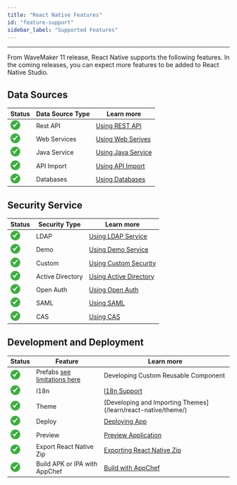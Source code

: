```yaml
---
title: "React Native Features"
id: "feature-support"
sidebar_label: "Supported Features"
---
```

---

From WaveMaker 11 release, React Native supports the following features. In the coming releases, you can expect more features to be added to React Native Studio.

## Data Sources

| Status|Data Source Type | Learn more |
|---|---|---|
| ![Supported React Native Features](/learn/assets/supported.png)|Rest API|  [Using REST API](/learn/app-development/services/web-services/rest-services)|
|![Supported React Native Features](/learn/assets/supported.png) |Web Services |  [Using Web Serives](/learn/app-development/services/web-services/web-services) |
| ![Supported React Native Features](/learn/assets/supported.png)|Java Service |  [Using Java Service](/learn/app-development/services/java-services/java-service) | 
| ![Supported React Native Features](/learn/assets/supported.png)   |API Import | [Using API Import](/learn/app-development/services/api-designer/import-rest-apis-swagger) | 
| ![Supported React Native Features](/learn/assets/supported.png) | Databases | [Using Databases](/learn/app-development/services/database-services)|

## Security Service

| Status|Security Type | Learn more   |
|---|---|---|
| ![Supported React Native Features](/learn/assets/supported.png)|LDAP| [Using LDAP Service](/learn/app-development/app-security/secure-connection-deployed-apps#ldap) | 
| ![Supported React Native Features](/learn/assets/supported.png)|Demo | [Using Demo Service](/learn/app-development/app-security/secure-connection-deployed-apps#demo) |  
| ![Supported React Native Features](/learn/assets/supported.png)|Custom | [Using Custom Security](/learn/app-development/app-security/secure-connection-deployed-apps#custom) | 
| ![Supported React Native Features](/learn/assets/supported.png)|Active Directory | [Using Active Directory](/learn/app-development/app-security/secure-connection-deployed-apps#active-directory) | 
| ![Supported React Native Features](/learn/assets/supported.png)|Open Auth | [Using Open Auth](/learn/app-development/app-security/authentication#open-id) |
| ![Supported React Native Features](/learn/assets/supported.png)|SAML | [Using SAML](/learn/app-development/app-security/secure-connection-deployed-apps#saml) |
| ![Supported React Native Features](/learn/assets/supported.png)|CAS | [Using CAS](/learn/app-development/app-security/secure-connection-deployed-apps#cas) | 


## Development and Deployment

| Status| Feature | Learn more  | 
|---|---|---|
| ![Supported React Native Features](/learn/assets/supported.png)|Prefabs [see limitations here](/learn/react-native/react-native-overview#prefabs)| Developing Custom Reusable Component  | 
| ![Supported React Native Features](/learn/assets/supported.png)|I18n | [I18n Support](/learn/app-development/wavemaker-overview/localization) |  
| ![Supported React Native Features](/learn/assets/supported.png)|Theme | [Developing and Importing Themes] (/learn/react-native/theme/) |
| ![Supported React Native Features](/learn/assets/supported.png)|Deploy | [Deploying App](/learn/app-development/deployment/one-click-deployment#deploying-an-app) |
| ![Supported React Native Features](/learn/assets/supported.png)|Preview | [Preview Application](/learn/react-native/test-run) | 
| ![Supported React Native Features](/learn/assets/supported.png)|Export React Native Zip | [Exporting React Native Zip](/learn/react-native/export-react-native-zip) | 
| ![Supported React Native Features](/learn/assets/supported.png)|Build APK or IPA with AppChef | [Build with AppChef](/learn/react-native/build-installers#prerequisite-to-build-using-appchef) | 




